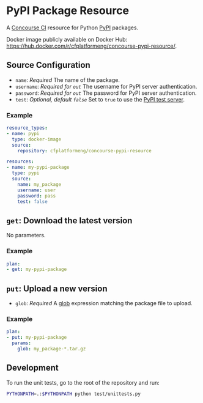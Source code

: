 # PyPI Package Resource
A [Concourse CI](http://concourse.ci) resource for Python [PyPI](https://pypi.python.org/pypi) packages.

Docker image publicly available on Docker Hub: https://hub.docker.com/r/cfplatformeng/concourse-pypi-resource/.

## Source Configuration
* `name`: *Required* The name of the package.
* `username`: *Required for `out`* The username for PyPI server authentication.
* `password`: *Required for `out`* The password for PyPI server authentication.
* `test`: *Optional, default `false`* Set to `true` to use the [PyPI test server](https://testpypi.python.org/pypi).

### Example
``` yaml
resource_types:
- name: pypi
  type: docker-image
  source:
    repository: cfplatformeng/concourse-pypi-resource

resources:
- name: my-pypi-package
  type: pypi
  source:
    name: my_package
    username: user
    password: pass
    test: false
```

## `get`: Download the latest version
No parameters.

### Example
``` yaml
plan:
- get: my-pypi-package
```

## `put`: Upload a new version
* `glob`: *Required* A [glob](https://docs.python.org/2/library/glob.html) expression matching the package file to upload.

### Example
``` yaml
plan:
- put: my-pypi-package
  params:
    glob: my_package-*.tar.gz
```

## Development
To run the unit tests, go to the root of the repository and run:

``` sh
PYTHONPATH=.:$PYTHONPATH python test/unittests.py
```
